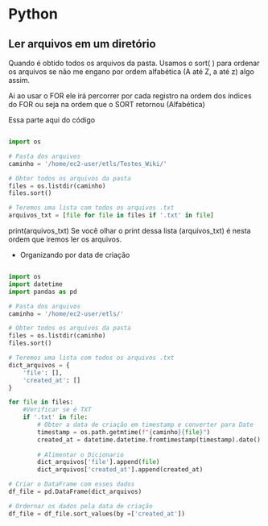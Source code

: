 # Python

## Ler arquivos em um diretório

Quando é obtido todos os arquivos da pasta. Usamos o sort( ) para ordenar os arquivos se não me engano por ordem alfabética (A até Z, a até z) algo assim.

Ai ao usar o FOR ele irá percorrer por cada registro na ordem dos índices do FOR ou seja na ordem que o SORT retornou (Alfabética)

Essa parte aqui do código

~~~python

import os

# Pasta dos arquivos 
caminho = '/home/ec2-user/etls/Testes_Wiki/'

# Obter todos os arquivos da pasta
files = os.listdir(caminho)
files.sort()

# Teremos uma lista com todos os arquivos .txt
arquivos_txt = [file for file in files if '.txt' in file]

~~~

print(arquivos_txt)
Se você olhar o print dessa lista (arquivos_txt) é nesta ordem que iremos ler os arquivos.

- Organizando por data de criação

~~~python

import os
import datetime
import pandas as pd

# Pasta dos arquivos 
caminho = '/home/ec2-user/etls/'

# Obter todos os arquivos da pasta
files = os.listdir(caminho)
files.sort()

# Teremos uma lista com todos os arquivos .txt
dict_arquivos = {
    'file': [],
    'created_at': []
}

for file in files:
    #Verificar se é TXT
    if '.txt' in file: 
        # Obter a data de criação em timestamp e converter para Date
        timestamp = os.path.getmtime(f"{caminho}{file}")
        created_at = datetime.datetime.fromtimestamp(timestamp).date()
        
        # Alimentar o Dicionario
        dict_arquivos['file'].append(file)
        dict_arquivos['created_at'].append(created_at)

# Criar o DataFrame com esses dados
df_file = pd.DataFrame(dict_arquivos)

# Ordernar os dados pela data de criação
df_file = df_file.sort_values(by =['created_at'])

~~~